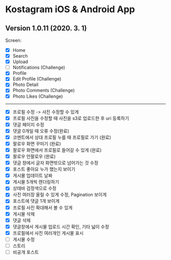 # Kostagram iOS & Android App

## Version 1.0.11 (2020. 3. 1)

Screen:

- [x] Home
- [x] Search
- [x] Upload
- [ ] Notifications (Challenge)
- [x] Profile
- [x] Edit Profile (Challenge)
- [x] Photo Detail
- [x] Photo Comments (Challenge)
- [x] Photo Likes (Challenge)

---

- [x] 프로필 수정 -> 사진 수정할 수 있게
- [x] 프로필 사진을 수정할 때 사진을 s3로 업로드한 후 uri 등록하기
- [x] 댓글 페이지 수정
- [x] 댓글 0개일 때 오류 수정(완료)
- [x] 코멘트에서 상대 프로필 누를 때 프로필로 가기 (완료)
- [x] 팔로우 화면 꾸미기 (완료)
- [x] 팔로우 화면에서 프로필로 들어갈 수 있게 (완료)
- [x] 팔로우 언팔로우 (완료)
- [x] 댓글 창에서 글자 화면밖으로 넘어가는 것 수정
- [x] 포스트 좋아요 누가 했는지 보이기
- [x] 게시물 업데이트 날짜
- [x] 게시물 5개씩 렌더링하기
- [x] 상태바 검정색으로 수정
- [x] 사진 여러장 올릴 수 있게 수정, Pagination 보이게
- [x] 포스트에 댓글 1개 보이게
- [x] 프로필 사진 확대해서 볼 수 있게
- [x] 게시물 삭제
- [x] 댓글 삭제
- [x] 댓글창에서 게시물 업로드 시간 확인, 기타 넓이 수정
- [x] 프로필에서 사진 여러개인 게시물 표시
- [ ] 게시물 수정
- [ ] 스토리
- [ ] 비공개 포스트
